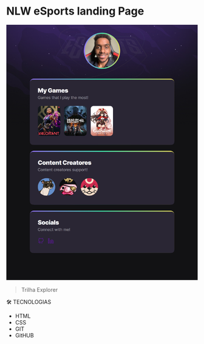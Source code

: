 # NLW eSports landing Page

![preview](./.github/Preview.png)

> Trilha Explorer

🛠️ TECNOLOGIAS

- HTML
- CSS
- GIT
- GitHUB
